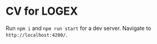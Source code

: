 # CV for LOGEX

Run `npm i` and `npm run start` for a dev server. Navigate to `http://localhost:4200/`.
